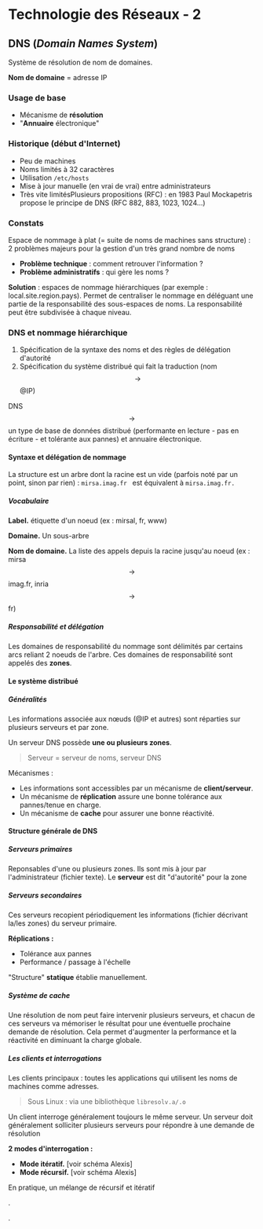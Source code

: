# Technologie des Réseaux - 2

## DNS (*Domain Names System*)

Système de résolution de nom de domaines.

**Nom de domaine** = adresse IP

### Usage de base

- Mécanisme de **résolution**
- "**Annuaire** électronique"

### Historique (début d'Internet)

- Peu de machines
- Noms limités à 32 caractères
- Utilisation `/etc/hosts`
- Mise à jour manuelle (en vrai de vrai) entre administrateurs
- Très vite limitésPlusieurs propositions (RFC) : en 1983 Paul Mockapetris propose le principe de DNS (RFC 882, 883, 1023, 1024...)

### Constats

Espace de nommage à plat (= suite de noms de machines sans structure) : 2 problèmes majeurs pour la gestion d'un très grand nombre de noms

- **Problème technique** : comment retrouver l'information ?
- **Problème administratifs** : qui gère les noms ?

**Solution** : espaces de nommage hiérarchiques (par exemple : local.site.region.pays). Permet de centraliser le nommage en déléguant une partie de la responsabilité des sous-espaces de noms. La responsabilité peut être subdivisée à chaque niveau.

### DNS et nommage hiérarchique

1. Spécification de la syntaxe des noms et des règles de délégation d'autorité
2. Spécification du système distribué qui fait la traduction (nom $$\rightarrow$$ @IP)

DNS $$\rightarrow$$ un type de base de données distribué (performante en lecture - pas en écriture - et tolérante aux pannes) et annuaire électronique.

#### Syntaxe et délégation de nommage

La structure est un arbre dont la racine est un vide (parfois noté par un point, sinon par rien) : `mirsa.imag.fr ` est équivalent à `mirsa.imag.fr.`

##### Vocabulaire

**Label.** étiquette d'un noeud (ex : mirsal, fr, www)

**Domaine.** Un sous-arbre

**Nom de domaine.** La liste des appels depuis la racine jusqu'au noeud (ex : mirsa $$\rightarrow$$ imag.fr, inria $$\rightarrow$$ fr)

##### Responsabilité et délégation

Les domaines de responsabilité du nommage sont délimités par certains arcs reliant 2 noeuds de l'arbre. Ces domaines de responsabilité sont appelés des **zones**.

#### Le système distribué

##### Généralités

Les informations associée aux nœuds (@IP et autres) sont réparties sur plusieurs serveurs et par zone.

Un serveur DNS possède **une ou plusieurs zones**.

> Serveur = serveur de noms, serveur DNS

Mécanismes :

- Les informations sont accessibles par un mécanisme de **client/serveur**.
- Un mécanisme de **réplication** assure une bonne tolérance aux pannes/tenue en charge.
- Un mécanisme de **cache** pour assurer une bonne réactivité.

#### Structure générale de DNS

##### Serveurs primaires

Reponsables d'une ou plusieurs zones. Ils sont mis à jour par l'administrateur (fichier texte). Le **serveur** est dit "d'autorité" pour la zone

##### Serveurs secondaires

Ces serveurs recopient périodiquement les informations (fichier décrivant la/les zones) du serveur primaire.

**Réplications :**

- Tolérance aux pannes
- Performance / passage à l'échelle

"Structure" **statique** établie manuellement.

##### Système de cache

Une résolution de nom peut faire intervenir plusieurs serveurs, et chacun de ces serveurs va mémoriser le résultat pour une éventuelle prochaine demande de résolution. Cela permet d'augmenter la performance et la réactivité en diminuant la charge globale.

##### Les clients et interrogations

Les clients principaux : toutes les applications qui utilisent les noms de machines comme adresses.

> Sous Linux : via une bibliothèque `libresolv.a/.o`

Un client interroge généralement toujours le même serveur. Un serveur doit généralement solliciter plusieurs serveurs pour répondre à une demande de résolution

**2 modes d'interrogation :**

- **Mode itératif.** [voir schéma Alexis]
- **Mode récursif.** [voir schéma Alexis]

En pratique, un mélange de récursif et itératif











.






.
